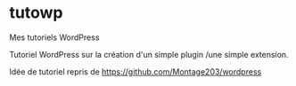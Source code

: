 # tutowp
Mes tutoriels WordPress

Tutoriel WordPress sur la création d'un simple plugin /une simple extension.

Idée de tutoriel repris de https://github.com/Montage203/wordpress
